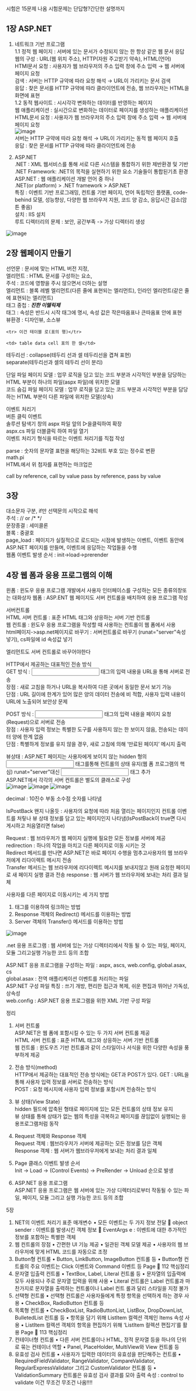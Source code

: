 시험은 15문제 나옴 시험문제는 단답형?간단한 설명까지  
## 1장 ASP.NET  
  
1. 네트워크 기반 프로그램  
1.1 정적 웹 페이지 : 서버에 있는 문서가 수정되지 않는 한 항상 같은 웹 문서 응답  
웹의 구성 : URL(웹 위치 주소), HTTP(자원 주고받기 약속), HTML(언어)   
HTMl문서 요청 : 사용자가 웹 브라우저의 주소 입력 창에 주소 입력 → 웹 서버에 페이지 요청  
검색 : 서버는 HTTP 규약에 따라 요청 해석 → URL이 가리키는 문서 검색  
응답 : 찾은 문서를 HTTP 규약에 따라 클라이언트에 전송, 웹 브라우저는 HTML을 화면에 표현  
1.2 동적 웹사이트 : 시시각각 변화하는 데이터를 반영하는 페이지  
웹 애플리케이션 : 실시간으로 변화하는 데이터로 페이지를 생성하는 애플리케이션  
HTML문서 요청 : 사용자가 웹 브라우저의 주소 입력 창에 주소 입력 → 웹 서버에 페이지 요청  
![image](https://github.com/gryrryfh/web-programming/assets/50912987/8621d2e4-120d-45a0-81dd-2c4700914f24)  
서버는 HTTP 규약에 따라 요청 해석 → URL이 가리키는 동적 웹 페이지 호출  
응답 : 찾은 문서를 HTTP 규약에 따라 클라이언트에 전송  
  
2. ASP.NET  
.NET : XML 웹서비스를 통해 서로 다른 시스템을 통합하기 위한 제반환경 및 기반  
.NET Framework: .NET의 목적을 실현하기 위한 요소 기술들이 통합된기초 환경  
ASP.NET : 웹 애플리케이션 개발 언어 중 하나  
.NET(or platform) > .NET framework > ASP.NET  
특징 : 이벤트 기반 프로그래밍, 컨트롤 기반 페이지, 언어 독립적인 플랫폼, code-behind 모델, 성능향상, 다양한 웹 브라우저 지원, 코드 양 감소, 응답시간 감소(암튼 좋음)  
설치 : IIS 설치  
루트 디렉터리의 문제 : 보안, 공간부족 -> 가상 디렉터리 생성  

![image](https://github.com/gryrryfh/web-programming/assets/50912987/af7fe884-a932-44e3-a844-3dd614951bbf)  

## 2장 웹페이지 만들기    
  
선언문 :  문서에 맞는 HTML 버전 지정,   
엘리먼트 : HTML 문서를 구성하는 요소,   
주석 : 코드에 영향을 주시 않으면서 더하는 설명  
엘리먼트 : 블록 레벨 엘리먼트(다른 줄에 표현되는 엘리먼트), 인라인 엘리먼트(같은 줄에 표현되는 엘리먼트)  
태그 중첩 : <i><b>진한 이텔릭체</b></i>  
태그 : 속성은 반드시 시작 태그에 명시, 속성 값은 작은따옴표나 큰따옴표 안에 표현  
뷰환경 : 디자인뷰, 소스뷰  
   
```
<tr> 이건 테이블 로(표의 행)</tr>
```
```
<td> table data cell 표의 한 셀</td>  
```
테두리선 : collapse(테두리 선과 셀 테두리선을 겹쳐 표현)  
           separate(테두리선과 셀의 테두리 선이 분리)  

단일 파일 페이지 모델 : 업무 로직을 담고 있는 코드 부분과 시각적인 부분을 담당하는 HTML 부분이 하나의 파일(aspx 파일)에 위치한 모델    
코드 숨김 파일 페이지 모델 : 업무 로직을 담고 있는 코드 부분과 시각적인 부분을 담당하는 HTML 부분이 다른 파일에 위치한 모델(상속)  

이벤트 처리기  
버튼 클릭 이벤트  
솔루션 탐색기 창의 aspx 파일 앞의 ▷을클릭하여 확장  
aspx.cs 파일 더블클릭 하여 파일 열기  
이벤트 처리기 형식을 따르는 이벤트 처리기를 직접 작성  

parse : 숫자의 문자열 표현을 해당하는 32비트 부호 있는 정수로 변환  
math.pi  
HTML에서 위 첨자를 표현하는 마크업은 <sup>  

call by reference, call by value pass by reference, pass by value
## 3장  
대소문자 구분, if만 선택문의 시작으로 해석  
주석 : // or /* */  
문장종결 : 세미콜론  
블록 : 중괄호  
page_load : 페이지가 실질적으로 로드되는 시점에 발생하는 이벤트, 이벤트 동안에 ASP.NET 페이지를 만들며, 이벤트에 응답하는 작업들을 수행  
웹폼 이벤트 발생 순서 : init->load->prerender

## 4장 웹 폼과 응용 프로그램의 이해
윈폼 : 윈도우 응용 프로그램 개발에서 사용자 인터페이스를 구성하는 모든 종류의창또는 대화상자
웹폼 : ASP.ENT 웹 페이지도 서버 컨트롤을 배치하여 응용 프로그램 작성
  
서버컨트롤  
HTML 서버 컨트롤 : 표준 HTML 태그와 상응하는 서버 기반 컨트롤  
웹 컨트롤 : 윈도우 응용 프로그램을 작성할 때 사용하는 컨트롤이 웹 폼에서 사용  
html페이지->asp.net페이지로 바꾸기 : 서버컨트롤로 바꾸기 (runat="server"속성 넣기), cs파일에 id 속성값 넣기
<form> 엘리먼트도 서버 컨트롤로 바꾸어야한다  
    
HTTP에서 제공하는 대표적인 전송 방식  
GET 방식 : <input> 태그의 입력 내용을 URL을 통해 서버로 전송  
  장점 : 새로 고침을 하거나 URL을 복사하여 다른 곳에서 동일한 문서 보기 가능  
  단점 : URL 길이에 한계가 있어 많은 양의 데이터 전송에 비 적합, 사용자 입력 내용이 URL에 노출되어 보안상 문제  
    
POST 방식 : <input> 태그의 입력 내용을 페이지 요청(Request)으로 서버로 전송   
  장점 : 사용자 입력 정보는 특별한 도구를 사용하지 않는 한 보이지 않음, 전송되는 데이터 양에 한계 없음  
  단점 : 특별하게 정보를 유지 않을 경우, 새로 고침에 의해 ‘만료된 페이지’ 메시지 출력    
    
뷰상태 : ASP.NET 페이지는 사용자에게 보이지 않는 hidden 형의 <input> 태그를통해 컨트롤의 상태 유지(웹 폼 프로그램의 핵심)  runat="server"대신 <input> 태그 추가  
ASP.NET에서 각각의 서버 컨트롤은 별도의 클래스로 구성  
![image](https://github.com/gryrryfh/web-programming/assets/50912987/b1d485d4-4224-434d-a374-1bab17b9a992) 
![image](https://github.com/gryrryfh/web-programming/assets/50912987/4d7fb0d7-5e47-4360-9255-b7a8410cf28d) 
![image](https://github.com/gryrryfh/web-programming/assets/50912987/7a3418ba-47bb-4e02-8ed7-2ef2db882a43)


  
decimal : 10진수 부동 소수점 숫자를 나타냄      

    
IsPostBack 왠지 나올듯 : 사용자의 요청에 따라 처음 열리는 페이지인지 컨트롤 이벤트를 처맇나 뷰 상태 정보를 담고 있는 페이지인지 나타냄(IsPostBack이 true면 다시 게시하고 처음열리면 false)    
  
    
Request : 웹 브라우저가 웹 페이지 실행에 필요한 모든 정보를 서버에 제공  
redirection : 하나의 작업을 마치고 다른 페이지로 이동 시키는 것  
Redirect 메서드를 만나면 ASP.NET은 바로 페이지 수행을 멈추고사용자의 웹 브라우저에게 리다이렉트 메시지 전송  
Transfer 메서드는 웹 브라우저에 리다이렉트 메시지를 보내지않고 원래 요청한 페이지로 새 페이지 실행 결과 전송
response : 웹 서버가 웹 브라우저에 보내는 처리 결과 일체  
  
사용자를 다른 페이지로 이동시키는 세 가지 방법   
1. <a> 태그를 이용하여 링크하는 방법  
2. Response 객체의 Redirect() 메서드를 이용하는 방법  
3. Server 객체의 Transfer() 메서드를 이용하는 방법  

![image](https://github.com/gryrryfh/web-programming/assets/50912987/8422d375-3705-44c9-8a2d-e21bc1d19408)


.net 응용 프로그램  : 웹 서버에 있는 가상 디렉터리에서 작동 될 수 있는 파일, 페이지, 모듈 그리고실행 가능한 코드 등의 조합  

ASP.NET 응용 프로그램을 구성하는 파일 : aspx, ascs, web.config, global.asax, cs  
global.asax : 전역 애플리케이션 이벤트를 처리하는 파일  
ASP.NET 구성 파일 특징 : 쓰기 개방, 편리한 접근과 복제, 쉬운 편집과 뛰어난 가독성, 상속성  
web.config : ASP.NET 응용 프로그램을 위한 XML 기반 구성 파일  

정리   
1. 서버 컨트롤  
ASP.NET은 웹 폼에 포함시킬 수 있는 두 가지 서버 컨트롤 제공  
HTML 서버 컨트롤 : 표준 HTML 태그와 상응하는 서버 기반 컨트롤  
웹 컨트롤 : 윈도우즈 기반 컨트롤과 같이 스타일이나 서식을 위한 다양한 속성을 풍부하게 제공
  
2. 전송 방식(method)  
HTTP에서 제공하는 대표적인 전송 방식에는 GET과 POST가 있다.
GET : URL을 통해 사용자 입력 정보를 서버로 전송하는 방식  
POST : 요청 메시지에 사용자 입력 정보를 포함시켜 전송하는 방식  
  
3. 뷰 상태(View State)  
hidden 필드에 압축된 형태로 페이지에 있는 모든 컨트롤의 상태 정보 유지  
뷰 상태를 통해 상태가 없는 웹의 특성을 극복하고 페이지를 끊임없이 실행되는 응용프로그램처럼 동작
  
4. Request 객체와 Response 객체  
Request 객체 : 웹브라우저가 서버에 제공하는 모든 정보를 담은 객체  
Response 객체 : 웹 서버가 웹브라우저에게 보내는 처리 결과 일체
  
5. Page 클래스 이벤트 발생 순서  
Init → Load → (Control Events) → PreRender → Unload 순으로 발생  
    
6. ASP.NET 응용 프로그램  
ASP.NET 응용 프로그램은 웹 서버에 있는 가상 디렉터리로부터 작동될 수 있는 파일, 페이지, 모듈 그리고 실행 가능한 코드 등의 조합
  

5장
1. NET의 이벤트 처리기 표준 매개변수
• 모든 이벤트는 두 가지 정보 전달
 object sender : 이벤트를 발생시킨 객체 정보
 EventArgs e : 이벤트에 대한 추가적인 정보를 포함하는 특별한 객체
2. 웹 컨트롤의 장점
• 간편한 UI 기능 제공
• 일관된 객체 모델 제공
• 사용자의 웹 브라우저에 맞게 HTML 코드를 자동으로 조정
3. Button형 컨트롤
• Button, LinkButton, ImageButton 컨트롤 등
• Button형 컨트롤의 주요 이벤트는 Click 이벤트와 Command 이벤트 등
Page  112
핵심정리
4. 문자열 입출력 컨트롤
• TextBox, Label, Literal 컨트롤 등
• 문자열의 입출력에 모두 사용되나 주로 문자열 입력을 위해 사용
• Literal 컨트롤은 Label 컨트롤과 마찬가지로 문자열을 출력하는 컨트롤이나 Label 컨트
롤과 달리 스타일을 지정 불가
5. 선택형 컨트롤
• 선택형 컨트롤은 사용자들에게 특정 항목을 선택하게 하는 경우 사용
• CheckBox, RadioButton 컨트롤 등
6. 목록형 컨트롤
• CheckBoxList, RadioButtonList, ListBox, DropDownList, BulletedList 컨트롤 등
• 항목을 담기 위해 ListItem 컬렉션 객체인 Items 속성 사용
• ListItem 컬렉션 객체의 항목을 편집하기 위해 ‘ListItem 컬렉션 편집기’를 활용
Page  113
핵심정리
7. 컨테이너형 컨트롤
• 다른 서버 컨트롤이나 HTML, 정적 문자열 등을 하나의 단위로 묶는 컨테이너 역할
• Panel, PlaceHolder, MultiView와 View 컨트롤 등
8. 유효성 검사 컨트롤
• 사용자가 입력한 데이터의 유효성을 판단해주는 컨트롤
• RequiredFieldValidator, RangeValidator, CompareValidator,
RegularExpressValidator 그리고 CustomValidator 컨트롤 등
• ValidationSummary 컨트롤은 유효성 검사 결과를 모아 출력
속성 : control to validate 이건 무조건 무조건 나옴!!!!
